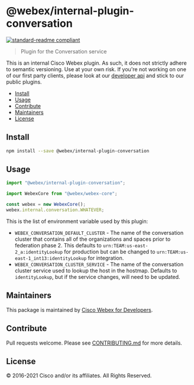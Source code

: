 # @webex/internal-plugin-conversation

[![standard-readme compliant](https://img.shields.io/badge/readme%20style-standard-brightgreen.svg?style=flat-square)](https://github.com/RichardLitt/standard-readme)

> Plugin for the Conversation service

This is an internal Cisco Webex plugin. As such, it does not strictly adhere to
semantic versioning. Use at your own risk. If you're not working on one of our
first party clients, please look at our
[developer api](https://developer.webex.com/) and stick to our public plugins.

- [Install](#install)
- [Usage](#usage)
- [Contribute](#contribute)
- [Maintainers](#maintainers)
- [License](#license)

## Install

```bash
npm install --save @webex/internal-plugin-conversation
```

## Usage

```js
import "@webex/internal-plugin-conversation";

import WebexCore from "@webex/webex-core";

const webex = new WebexCore();
webex.internal.conversation.WHATEVER;
```

This is the list of environment variable used by this plugin:

- `WEBEX_CONVERSATION_DEFAULT_CLUSTER` - The name of the conversation cluster
  that contains all of the organizations and spaces prior to federation phase 2.
  This defaults to `urn:TEAM:us-east-2_a:identityLookup` for production but can
  be changed to `urn:TEAM:us-east-1_int13:identityLookup` for integration.
- `WEBEX_CONVERSATION_CLUSTER_SERVICE` - The name of the conversation cluster
  service used to lookup the host in the hostmap. Defaults to `identityLookup`,
  but if the service changes, will need to be updated.

## Maintainers

This package is maintained by
[Cisco Webex for Developers](https://developer.webex.com/).

## Contribute

Pull requests welcome. Please see
[CONTRIBUTING.md](https://github.com/webex/webex-js-sdk/blob/master/CONTRIBUTING.md)
for more details.

## License

© 2016-2021 Cisco and/or its affiliates. All Rights Reserved.
